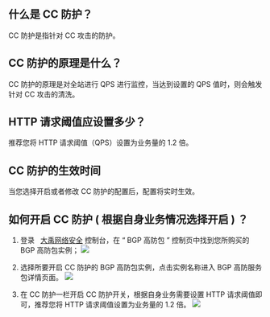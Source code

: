  ##  什么是 CC 防护？
CC 防护是指针对 CC 攻击的防护。

## CC 防护的原理是什么？
CC 防护的原理是对全站进行 QPS 进行监控，当达到设置的 QPS 值时，则会触发针对 CC 攻击的清洗。

## HTTP 请求阈值应设置多少？
 推荐您将 HTTP 请求阈值（QPS）设置为业务量的 1.2 倍。

## CC 防护的生效时间
当您选择开启或者修改 CC 防护的配置后，配置将实时生效。

## 如何开启 CC 防护 ( 根据自身业务情况选择开启 ) ？
1.  登录   [大禹网络安全](https://console.cloud.tencent.com/dayu/basic)  控制台，在 “ BGP  高防包 ” 控制页中找到您所购买的 BGP 高防包实例；
![](https://main.qcloudimg.com/raw/78dff8603cf7b5b09dd9580f50d305d7.png)
2. 选择所要开启 CC 防护的 BGP 高防包实例，点击实例名称进入 BGP 高防服务包详情页面。
  ![](https://main.qcloudimg.com/raw/7b49887a3ade760ed476ab5e3c1ae721.png)
	
3. 在 CC 防护一栏开启 CC 防护开关，根据自身业务需要设置 HTTP 请求阈值即可，推荐您将 HTTP 请求阈值设置为业务量的 1.2 倍。
  ![](https://main.qcloudimg.com/raw/1df583bf4739d7a568bb9cc4859f2fa5.png)
